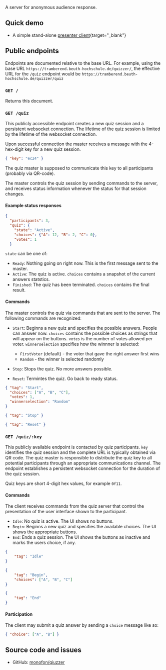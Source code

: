 A server for anonymous audience response.

## Quick demo

-   A simple stand-alone [presenter client](presenter.html){target="_blank"}

## Public endpoints

Endpoints are documented relative to the base URL. For example, using the base
URL `https://tramberend.beuth-hochschule.de/quizzer/`, the effective URL for the
`/quiz` endpoint would be `https://tramberend.beuth-hochschule.de/quizzer/quiz`

### `GET /`

Returns this document.

### `GET /quiz`

This publicly accessible endpoint creates a new quiz session and a persistent
websocket connection. The lifetime of the quiz session is limited by the
lifetime of the websocket connection.

Upon successful connection the master receives a message with the 4-hex-digit
key for a new quiz session.

``` json
{ "key": "ec24" }
```

The quiz master is supposed to communicate this key to all participants
(probably via QR-code).

The master controls the quiz session by sending commands to the server, and
receives status information whenever the status for that session changes.

#### Example status responses

``` json
{
  "participants": 3,
  "quiz": {
    "state": "Active",
    "choices": {"A": 12, "B": 2, "C": 0},
    "votes": 1
  }
```

`state` can be one of:

-   `Ready`: Nothing going on right now. This is the first message sent to the
    master.
-   `Active`: The quiz is active. `choices` contains a snapshot of the current
    answers statstics.
-   `Finished`: The quiz has been terminated. `choices` contains the final
    result.

#### Commands

The master controls the quiz via commands that are sent to the server. The
following commands are recognized:

-   `Start`: Beginns a new quiz and specifies the possible answers. People can
    answer now. `choices` contains the possible choices as strings that will
    appear on the buttons. `votes` is the number of votes allowed per voter.
    `winnerselection` specifies how the winnner is selected:

    - `FirstVoter` (default) - the voter that gave the right answer first wins
    - `Random` - the winner is selected randomly

-   `Stop`: Stops the quiz. No more answers possible.
-   `Reset`: Termintes the quiz. Go back to ready status.

``` json
{ "tag": "Start", 
  "choices": ["A", "B", "C"], 
  "votes": 1,
  "winnerselection": "Random"
}
```

``` json
{ "tag": "Stop" }
```

``` json
{ "tag": "Reset" }
```

### `GET /quiz/:key`

This publicly available endpoint is contacted by quiz participants. `key`
identifies the quiz session and the complete URL is typically obtained via QR
code. The quiz master is responsible to distribute the quiz key to all potential
participants through an appropriate communications channel. The endpoint
establishes a persistent websocket connection for the duration of the quiz
session.

Quiz keys are short 4-digit hex values, for example `0f11`.

#### Commands

The client receives commands from the quiz server that control the presentation
of the user interface shown to the participant.

-   `Idle`: No quiz is active. The UI shows no buttons.
-   `Begin`: Beginns a new quiz and specifies the available choices. The UI
    shows the appropriate buttons.
-   `End`: Ends a quiz session. The UI shows the buttons as inactive and marks
    the users choice, if any.

``` json
{
    "tag": "Idle"
}
```

``` json
{
    "tag": "Begin",
    "choices": ["A", "B", "C"]
}
```

``` json
{
    "tag": "End"
}
```

#### Participation

The client may submit a quiz answer by sending a `choice` message like so:

``` json
{ "choice": ["A", "B"] }
```

## Source code and issues

-   GitHub: [monofon/qiuzzer](https://github.com/monofon/quizzer)
